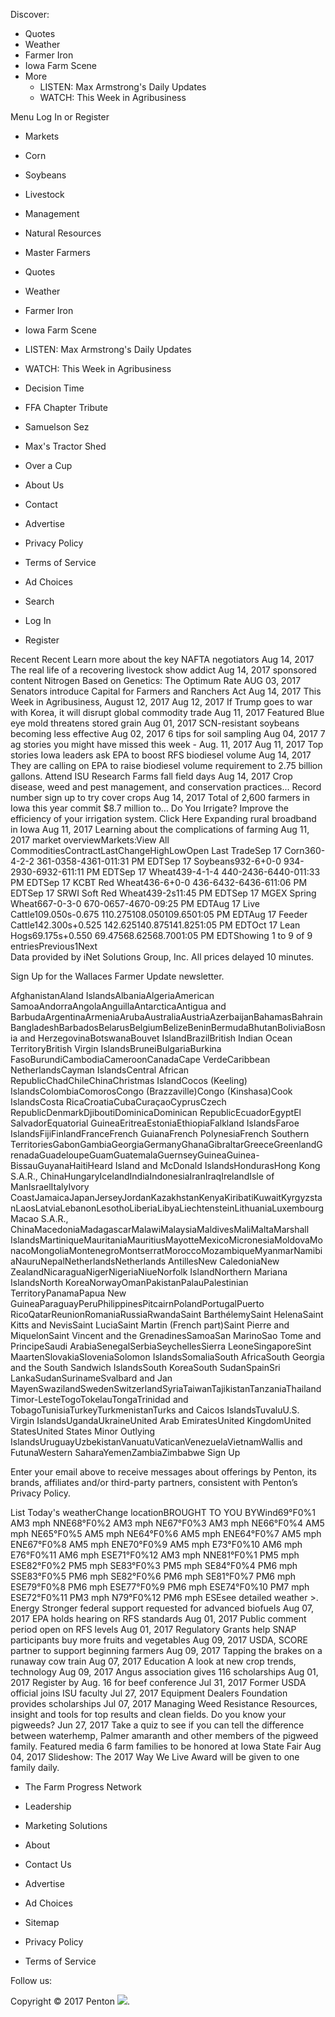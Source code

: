 Discover:

*   Quotes
*   Weather
*   Farmer Iron
*   Iowa Farm Scene
*   More
    *   LISTEN: Max Armstrong's Daily Updates
    *   WATCH: This Week in Agribusiness

Menu Log In or Register

*   Markets
*   Corn
*   Soybeans
*   Livestock
*   Management
*   Natural Resources
*   Master Farmers

*   Quotes
*   Weather
*   Farmer Iron
*   Iowa Farm Scene
*   LISTEN: Max Armstrong's Daily Updates
*   WATCH: This Week in Agribusiness

*   Decision Time
*   FFA Chapter Tribute
*   Samuelson Sez
*   Max's Tractor Shed
*   Over a Cup
*   About Us
*   Contact
*   Advertise
*   Privacy Policy
*   Terms of Service
*   Ad Choices

*   Search
*   Log In
*   Register

Recent Recent Learn more about the key NAFTA negotiators Aug 14, 2017 The real life of a recovering livestock show addict Aug 14, 2017 sponsored content Nitrogen Based on Genetics: The Optimum Rate AUG 03, 2017 Senators introduce Capital for Farmers and Ranchers Act Aug 14, 2017 This Week in Agribusiness, August 12, 2017 Aug 12, 2017 If Trump goes to war with Korea, it will disrupt global commodity trade Aug 11, 2017 Featured Blue eye mold threatens stored grain Aug 01, 2017 SCN-resistant soybeans becoming less effective Aug 02, 2017 6 tips for soil sampling Aug 04, 2017 7 ag stories you might have missed this week - Aug. 11, 2017 Aug 11, 2017 Top stories Iowa leaders ask EPA to boost RFS biodiesel volume Aug 14, 2017 They are calling on EPA to raise biodiesel volume requirement to 2.75 billion gallons. Attend ISU Research Farms fall field days Aug 14, 2017 Crop disease, weed and pest management, and conservation practices... Record number sign up to try cover crops Aug 14, 2017 Total of 2,600 farmers in Iowa this year commit $8.7 million to... Do You Irrigate? Improve the efficiency of your irrigation system. Click Here Expanding rural broadband in Iowa Aug 11, 2017 Learning about the complications of farming Aug 11, 2017 market overviewMarkets:View All CommoditiesContractLastChangeHighLowOpen Last TradeSep 17 Corn360-4-2-2 361-0358-4361-011:31 PM EDTSep 17 Soybeans932-6+0-0 934-2930-6932-611:11 PM EDTSep 17 Wheat439-4-1-4 440-2436-6440-011:33 PM EDTSep 17 KCBT Red Wheat436-6+0-0 436-6432-6436-611:06 PM EDTSep 17 SRWI Soft Red Wheat439-2s11:45 PM EDTSep 17 MGEX Spring Wheat667-0-3-0 670-0657-4670-09:25 PM EDTAug 17 Live Cattle109.050s-0.675 110.275108.050109.6501:05 PM EDTAug 17 Feeder Cattle142.300s+0.525 142.625140.875141.8251:05 PM EDTOct 17 Lean Hogs69.175s+0.550 69.47568.62568.7001:05 PM EDTShowing 1 to 9 of 9 entriesPrevious1Next  
Data provided by iNet Solutions Group, Inc. All prices delayed 10 minutes.

Sign Up for the Wallaces Farmer Update newsletter.

AfghanistanAland IslandsAlbaniaAlgeriaAmerican SamoaAndorraAngolaAnguillaAntarcticaAntigua and BarbudaArgentinaArmeniaArubaAustraliaAustriaAzerbaijanBahamasBahrainBangladeshBarbadosBelarusBelgiumBelizeBeninBermudaBhutanBoliviaBosnia and HerzegovinaBotswanaBouvet IslandBrazilBritish Indian Ocean TerritoryBritish Virgin IslandsBruneiBulgariaBurkina FasoBurundiCambodiaCameroonCanadaCape VerdeCaribbean NetherlandsCayman IslandsCentral African RepublicChadChileChinaChristmas IslandCocos (Keeling) IslandsColombiaComorosCongo (Brazzaville)Congo (Kinshasa)Cook IslandsCosta RicaCroatiaCubaCuraçaoCyprusCzech RepublicDenmarkDjiboutiDominicaDominican RepublicEcuadorEgyptEl SalvadorEquatorial GuineaEritreaEstoniaEthiopiaFalkland IslandsFaroe IslandsFijiFinlandFranceFrench GuianaFrench PolynesiaFrench Southern TerritoriesGabonGambiaGeorgiaGermanyGhanaGibraltarGreeceGreenlandGrenadaGuadeloupeGuamGuatemalaGuernseyGuineaGuinea-BissauGuyanaHaitiHeard Island and McDonald IslandsHondurasHong Kong S.A.R., ChinaHungaryIcelandIndiaIndonesiaIranIraqIrelandIsle of ManIsraelItalyIvory CoastJamaicaJapanJerseyJordanKazakhstanKenyaKiribatiKuwaitKyrgyzstanLaosLatviaLebanonLesothoLiberiaLibyaLiechtensteinLithuaniaLuxembourgMacao S.A.R., ChinaMacedoniaMadagascarMalawiMalaysiaMaldivesMaliMaltaMarshall IslandsMartiniqueMauritaniaMauritiusMayotteMexicoMicronesiaMoldovaMonacoMongoliaMontenegroMontserratMoroccoMozambiqueMyanmarNamibiaNauruNepalNetherlandsNetherlands AntillesNew CaledoniaNew ZealandNicaraguaNigerNigeriaNiueNorfolk IslandNorthern Mariana IslandsNorth KoreaNorwayOmanPakistanPalauPalestinian TerritoryPanamaPapua New GuineaParaguayPeruPhilippinesPitcairnPolandPortugalPuerto RicoQatarReunionRomaniaRussiaRwandaSaint BarthélemySaint HelenaSaint Kitts and NevisSaint LuciaSaint Martin (French part)Saint Pierre and MiquelonSaint Vincent and the GrenadinesSamoaSan MarinoSao Tome and PrincipeSaudi ArabiaSenegalSerbiaSeychellesSierra LeoneSingaporeSint MaartenSlovakiaSloveniaSolomon IslandsSomaliaSouth AfricaSouth Georgia and the South Sandwich IslandsSouth KoreaSouth SudanSpainSri LankaSudanSurinameSvalbard and Jan MayenSwazilandSwedenSwitzerlandSyriaTaiwanTajikistanTanzaniaThailandTimor-LesteTogoTokelauTongaTrinidad and TobagoTunisiaTurkeyTurkmenistanTurks and Caicos IslandsTuvaluU.S. Virgin IslandsUgandaUkraineUnited Arab EmiratesUnited KingdomUnited StatesUnited States Minor Outlying IslandsUruguayUzbekistanVanuatuVaticanVenezuelaVietnamWallis and FutunaWestern SaharaYemenZambiaZimbabwe Sign Up

Enter your email above to receive messages about offerings by Penton, its brands, affiliates and/or third-party partners, consistent with Penton’s Privacy Policy.

List Today's weatherChange locationBROUGHT TO YOU BYWind69°F0%1 AM3 mph NNE68°F0%2 AM3 mph NE67°F0%3 AM3 mph NE66°F0%4 AM5 mph NE65°F0%5 AM5 mph NE64°F0%6 AM5 mph ENE64°F0%7 AM5 mph ENE67°F0%8 AM5 mph ENE70°F0%9 AM5 mph E73°F0%10 AM6 mph E76°F0%11 AM6 mph ESE71°F0%12 AM3 mph NNE81°F0%1 PM5 mph ESE82°F0%2 PM5 mph SE83°F0%3 PM5 mph SE84°F0%4 PM6 mph SSE83°F0%5 PM6 mph SE82°F0%6 PM6 mph SE81°F0%7 PM6 mph ESE79°F0%8 PM6 mph ESE77°F0%9 PM6 mph ESE74°F0%10 PM7 mph ESE72°F0%11 PM3 mph N79°F0%12 PM6 mph ESEsee detailed weather >. Energy Stronger federal support requested for advanced biofuels Aug 07, 2017 EPA holds hearing on RFS standards Aug 01, 2017 Public comment period open on RFS levels Aug 01, 2017 Regulatory Grants help SNAP participants buy more fruits and vegetables Aug 09, 2017 USDA, SCORE partner to support beginning farmers Aug 09, 2017 Tapping the brakes on a runaway cow train Aug 07, 2017 Education A look at new crop trends, technology Aug 09, 2017 Angus association gives 116 scholarships Aug 01, 2017 Register by Aug. 16 for beef conference Jul 31, 2017 Former USDA official joins ISU faculty Jul 27, 2017 Equipment Dealers Foundation provides scholarships Jul 07, 2017 Managing Weed Resistance Resources, insight and tools for top results and clean fields. Do you know your pigweeds? Jun 27, 2017 Take a quiz to see if you can tell the difference between waterhemp, Palmer amaranth and other members of the pigweed family. Featured media 6 farm families to be honored at Iowa State Fair Aug 04, 2017 Slideshow: The 2017 Way We Live Award will be given to one family daily.

*   The Farm Progress Network
*   Leadership
*   Marketing Solutions
*   About
*   Contact Us

*   Advertise
*   Ad Choices
*   Sitemap
*   Privacy Policy
*   Terms of Service

Follow us:

Copyright © 2017 Penton <img src="https://api.b2c.com/api/noscript-315re7h65uhsyo963dv.gif">.